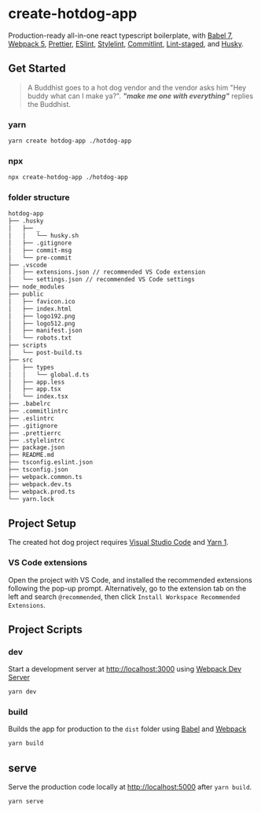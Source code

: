 # create-hotdog-app

Production-ready all-in-one react typescript boilerplate, with [Babel 7](https://babeljs.io/), [Webpack 5](https://webpack.js.org/), [Prettier](https://prettier.io/), [ESlint](https://eslint.org/), [Stylelint](https://stylelint.io/), [Commitlint](https://commitlint.js.org/), [Lint-staged](https://github.com/okonet/lint-staged), and [Husky](https://typicode.github.io/husky/#/).

## Get Started

> A Buddhist goes to a hot dog vendor and the vendor asks him "Hey buddy what can I make ya?".
> ***"make me one with everything"*** replies the Buddhist.

### yarn

```bash
yarn create hotdog-app ./hotdog-app
```

### npx

```bash
npx create-hotdog-app ./hotdog-app
```

### folder structure

```bash
hotdog-app
├── .husky
│   ├── _
│   │   └── husky.sh
│   ├── .gitignore
│   ├── commit-msg
│   └── pre-commit
├── .vscode
│   ├── extensions.json // recommended VS Code extension
│   └── settings.json // recommended VS Code settings
├── node_modules
├── public
│   ├── favicon.ico
│   ├── index.html
│   ├── logo192.png
│   ├── logo512.png
│   ├── manifest.json
│   └── robots.txt
├── scripts
│   └── post-build.ts
├── src
│   ├── types
│   │   └── global.d.ts
│   ├── app.less
│   ├── app.tsx
│   └── index.tsx
├── .babelrc
├── .commitlintrc
├── .eslintrc
├── .gitignore
├── .prettierrc
├── .stylelintrc
├── package.json
├── README.md
├── tsconfig.eslint.json
├── tsconfig.json
├── webpack.common.ts
├── webpack.dev.ts
├── webpack.prod.ts
└── yarn.lock
```

## Project Setup

The created hot dog project requires [Visual Studio Code](https://code.visualstudio.com/) and [Yarn 1](https://classic.yarnpkg.com/en/docs/install).

### VS Code extensions

Open the project with VS Code, and installed the recommended extensions following the pop-up prompt. Alternatively, go to the extension tab on the left and search `@recommended`, then click `Install Workspace Recommended Extensions`.

## Project Scripts

### dev

Start a development server at <http://localhost:3000> using [Webpack Dev Server](https://webpack.js.org/configuration/dev-server/)

```bash
yarn dev
```

### build

Builds the app for production to the `dist` folder using [Babel](https://babeljs.io/) and [Webpack](https://webpack.js.org/)

```bash
yarn build
```

## serve

Serve the production code locally at <http://localhost:5000> after `yarn build`.

```bash
yarn serve 
```
